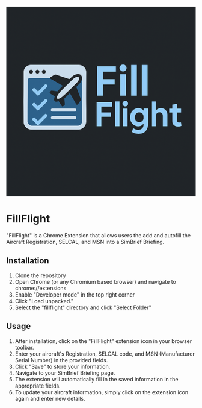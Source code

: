 ![FillFlight](/fillflight.png)

# FillFlight

"FillFlight" is a Chrome Extension that allows users the add and autofill the Aircraft Registration, SELCAL, and MSN into a SimBrief Briefing.

## Installation

1. Clone the repository
2. Open Chrome (or any Chromium based browser) and navigate to chrome://extensions
3. Enable "Developer mode" in the top right corner
4. Click "Load unpacked."
5. Select the "fillflight" directory and click "Select Folder"

## Usage

1. After installation, click on the "FillFlight" extension icon in your browser toolbar.
2. Enter your aircraft's Registration, SELCAL code, and MSN (Manufacturer Serial Number) in the provided fields.
3. Click "Save" to store your information.
4. Navigate to your SimBrief Briefing page.
5. The extension will automatically fill in the saved information in the appropriate fields.
6. To update your aircraft information, simply click on the extension icon again and enter new details.
